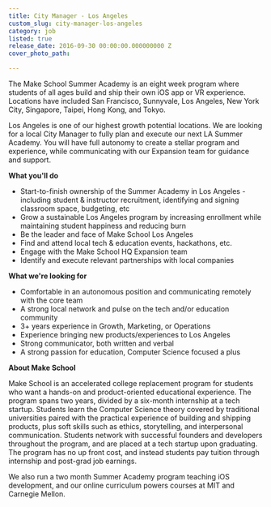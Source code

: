 ```yaml
---
title: City Manager - Los Angeles
custom_slug: city-manager-los-angeles
category: job
listed: true
release_date: 2016-09-30 00:00:00.000000000 Z
cover_photo_path: 

---
```

The Make School Summer Academy is an eight week program where students of all ages build and ship their own iOS app or VR experience. Locations have included San Francisco, Sunnyvale, Los Angeles, New York City, Singapore, Taipei, Hong Kong, and Tokyo. 

Los Angeles is one of our highest growth potential locations. We are looking for a local City Manager to fully plan and execute our next LA Summer Academy. You will have full autonomy to create a stellar program and experience, while communicating with our Expansion team for guidance and support. 

<b>What you'll do</b>

- Start-to-finish ownership of the Summer Academy in Los Angeles - including student & instructor recruitment, identifying and signing classroom space, budgeting, etc
- Grow a sustainable Los Angeles program by increasing enrollment while maintaining student happiness and reducing burn 
- Be the leader and face of Make School Los Angeles
- Find and attend local tech & education events, hackathons, etc. 
- Engage with the Make School HQ Expansion team 
- Identify and execute relevant partnerships with local companies

<b>What we're looking for</b>

- Comfortable in an autonomous position and communicating remotely with the core team
- A strong local network and pulse on the tech and/or education community
- 3+ years experience in Growth, Marketing, or Operations 
- Experience bringing new products/experiences to Los Angeles
- Strong communicator, both written and verbal
- A strong passion for education, Computer Science focused a plus

<b>About Make School</b>

Make School is an accelerated college replacement program for students who want a hands-on and product-oriented educational experience. The program spans two years, divided by a six-month internship at a tech startup. Students learn the Computer Science theory covered by traditional universities paired with the practical experience of building and shipping products, plus soft skills such as ethics, storytelling, and interpersonal communication. Students network with successful founders and developers throughout the program, and are placed at a tech startup upon graduating. The program has no up front cost, and instead students pay tuition through internship and post-grad job earnings.

We also run a two month Summer Academy program teaching iOS development, and our online curriculum powers courses at MIT and Carnegie Mellon.